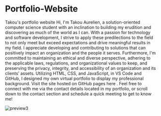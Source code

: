 # Portfolio-Website
Takou's portfolio website
Hi, I'm Takou Aurelien, a solution-oriented computer science student with an inclination to building my erudition and discovering as much of the world as I can. With a passion for technology and software development, I strive to apply these predilections to the field to not only meet but exceed expectations and drive meaningful results in my field. I appreciate developing and contributing to solutions that can positively impact an organization and the people it serves. Furthermore, I'm committed to maintaining an ethical and diverse perspective, adhering to the applicable laws, regulations, and organizational values to keep, and preserving the privacy, integrity, and accessibility of an organization and its clients’ assets.
Utilizing HTML, CSS, and JavaScript, in VS Code and GitHub, I designed my own virtual portfolio to display my professional background.
Visit the site hosted on GitHub pages here . Feel free to connect with me via the contact details located in my portfolio, or scroll down to the contact section and schedule a quick meeting to get to know me!

![preview3](https://github.com/atakoutene/Portfolio-Website/assets/75928803/5bc248ea-4413-4466-b0bf-1aaa6afdab4e)


